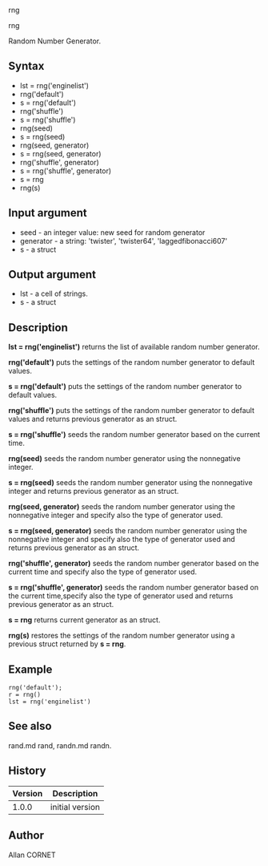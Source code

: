 



rng


rng

Random Number Generator.

## Syntax

- lst = rng('enginelist')
- rng('default')
- s = rng('default')
- rng('shuffle')
- s = rng('shuffle')
- rng(seed)
- s = rng(seed)
- rng(seed, generator)
- s = rng(seed, generator)
- rng('shuffle', generator)
- s = rng('shuffle', generator)
- s = rng
- rng(s)

## Input argument

 - seed - an integer value: new seed for random generator
 - generator - a string: 'twister', 'twister64', 'laggedfibonacci607'
 - s - a struct

## Output argument

 - lst - a cell of strings.
 - s - a struct

## Description


  <p><b>lst = rng('enginelist')</b> returns the list of available random number generator.</p>
  <p><b>rng('default')</b> puts the settings of the random number generator to default values.</p>
  <p><b>s = rng('default')</b> puts the settings of the random number generator to default values.</p>
  <p><b>rng('shuffle')</b> puts the settings of the random number generator to default values and returns previous generator as an struct.</p>
  <p><b>s = rng('shuffle')</b> seeds the random number generator based on the current time.</p>
  <p><b>rng(seed)</b> seeds the random number generator using the nonnegative integer.</p>
  <p><b>s = rng(seed)</b> seeds the random number generator using the nonnegative integer and returns previous generator as an struct.</p>
  <p><b>rng(seed, generator)</b> seeds the random number generator using the nonnegative integer and specify also the type of generator used.</p>
  <p><b>s = rng(seed, generator)</b> seeds the random number generator using the nonnegative integer and specify also the type of generator used and returns previous generator as an struct.</p>
  <p><b>rng('shuffle', generator)</b> seeds the random number generator based on the current time and specify also the type of generator used.</p>
  <p><b>s = rng('shuffle', generator)</b> seeds the random number generator based on the current time,specify also the type of generator used and returns previous generator as an struct.</p>
  <p><b>s = rng</b> returns current generator as an struct.</p>
  <p><b>rng(s)</b> restores the settings of the random number generator using a previous struct returned by <b>s = rng</b>.</p>


## Example

```Nelson
rng('default');
r = rng()
lst = rng('enginelist')
```

## See also

rand.md rand, randn.md randn.
## History

|Version|Description|
|------|------|
|1.0.0|initial version|


## Author

Allan CORNET



